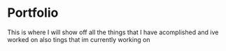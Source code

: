 # Portfolio
This is where I will show off all the things that I have acomplished and ive worked on also tings that im currently working on
